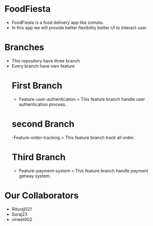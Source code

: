 # FoodFiesta
- FoodFiesta is a food delivery app like zomato.
- In this app we will provide better flexibility better UI to interact user.

# Branches
- This repository have three branch
- Every branch have own feature
  # First Branch
  - Feature-user-authentication = This feature branch handle user authentication process.
  # second Branch
  -Feature-order-tracking = This feature branch track all order.
  # Third Branch
  - Feature-payment-system = This feature branch handle payment getway system.

# Our Collaborators
- Rituraj021
- Suraj23
- vineet002
